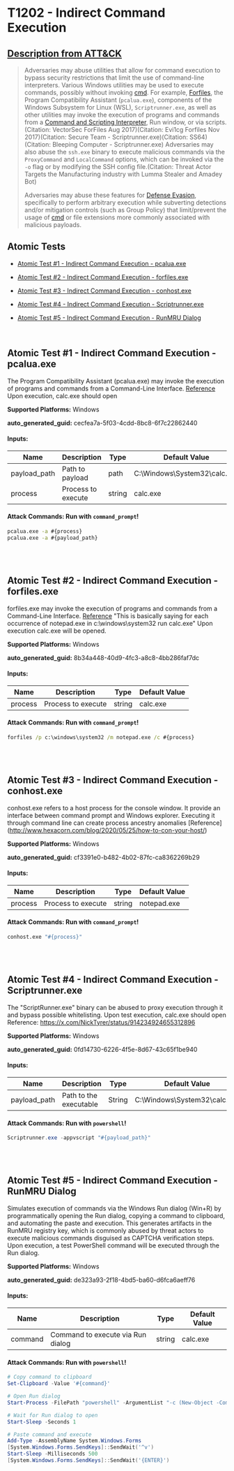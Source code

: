 # T1202 - Indirect Command Execution
## [Description from ATT&CK](https://attack.mitre.org/techniques/T1202)
<blockquote>

Adversaries may abuse utilities that allow for command execution to bypass security restrictions that limit the use of command-line interpreters. Various Windows utilities may be used to execute commands, possibly without invoking [cmd](https://attack.mitre.org/software/S0106). For example, [Forfiles](https://attack.mitre.org/software/S0193), the Program Compatibility Assistant (`pcalua.exe`), components of the Windows Subsystem for Linux (WSL), `Scriptrunner.exe`, as well as other utilities may invoke the execution of programs and commands from a [Command and Scripting Interpreter](https://attack.mitre.org/techniques/T1059), Run window, or via scripts.(Citation: VectorSec ForFiles Aug 2017)(Citation: Evi1cg Forfiles Nov 2017)(Citation: Secure Team - Scriptrunner.exe)(Citation: SS64)(Citation: Bleeping Computer - Scriptrunner.exe) Adversaries may also abuse the `ssh.exe` binary to execute malicious commands via the `ProxyCommand` and `LocalCommand` options, which can be invoked via the `-o` flag or by modifying the SSH config file.(Citation: Threat Actor Targets the Manufacturing industry with Lumma Stealer and Amadey Bot)

Adversaries may abuse these features for [Defense Evasion](https://attack.mitre.org/tactics/TA0005), specifically to perform arbitrary execution while subverting detections and/or mitigation controls (such as Group Policy) that limit/prevent the usage of [cmd](https://attack.mitre.org/software/S0106) or file extensions more commonly associated with malicious payloads.

</blockquote>

## Atomic Tests

- [Atomic Test #1 - Indirect Command Execution - pcalua.exe](#atomic-test-1---indirect-command-execution---pcaluaexe)

- [Atomic Test #2 - Indirect Command Execution - forfiles.exe](#atomic-test-2---indirect-command-execution---forfilesexe)

- [Atomic Test #3 - Indirect Command Execution - conhost.exe](#atomic-test-3---indirect-command-execution---conhostexe)

- [Atomic Test #4 - Indirect Command Execution - Scriptrunner.exe](#atomic-test-4---indirect-command-execution---scriptrunnerexe)

- [Atomic Test #5 - Indirect Command Execution - RunMRU Dialog](#atomic-test-5---indirect-command-execution---runmru-dialog)


<br/>

## Atomic Test #1 - Indirect Command Execution - pcalua.exe
The Program Compatibility Assistant (pcalua.exe) may invoke the execution of programs and commands from a Command-Line Interface.
[Reference](https://twitter.com/KyleHanslovan/status/912659279806640128)
Upon execution, calc.exe should open

**Supported Platforms:** Windows


**auto_generated_guid:** cecfea7a-5f03-4cdd-8bc8-6f7c22862440





#### Inputs:
| Name | Description | Type | Default Value |
|------|-------------|------|---------------|
| payload_path | Path to payload | path | C:&#92;Windows&#92;System32&#92;calc.exe|
| process | Process to execute | string | calc.exe|


#### Attack Commands: Run with `command_prompt`! 


```cmd
pcalua.exe -a #{process}
pcalua.exe -a #{payload_path}
```






<br/>
<br/>

## Atomic Test #2 - Indirect Command Execution - forfiles.exe
forfiles.exe may invoke the execution of programs and commands from a Command-Line Interface.
[Reference](https://github.com/LOLBAS-Project/LOLBAS/blob/master/yml/OSBinaries/Forfiles.yml)
"This is basically saying for each occurrence of notepad.exe in c:\windows\system32 run calc.exe"
Upon execution calc.exe will be opened.

**Supported Platforms:** Windows


**auto_generated_guid:** 8b34a448-40d9-4fc3-a8c8-4bb286faf7dc





#### Inputs:
| Name | Description | Type | Default Value |
|------|-------------|------|---------------|
| process | Process to execute | string | calc.exe|


#### Attack Commands: Run with `command_prompt`! 


```cmd
forfiles /p c:\windows\system32 /m notepad.exe /c #{process}
```






<br/>
<br/>

## Atomic Test #3 - Indirect Command Execution - conhost.exe
conhost.exe refers to a host process for the console window. It provide an interface between command prompt and Windows explorer.
Executing it through command line can create process ancestry anomalies
[Reference] (http://www.hexacorn.com/blog/2020/05/25/how-to-con-your-host/)

**Supported Platforms:** Windows


**auto_generated_guid:** cf3391e0-b482-4b02-87fc-ca8362269b29





#### Inputs:
| Name | Description | Type | Default Value |
|------|-------------|------|---------------|
| process | Process to execute | string | notepad.exe|


#### Attack Commands: Run with `command_prompt`! 


```cmd
conhost.exe "#{process}"
```






<br/>
<br/>

## Atomic Test #4 - Indirect Command Execution - Scriptrunner.exe
The "ScriptRunner.exe" binary can be abused to proxy execution through it and bypass possible whitelisting. Upon test execution, calc.exe should open
Reference: https://x.com/NickTyrer/status/914234924655312896

**Supported Platforms:** Windows


**auto_generated_guid:** 0fd14730-6226-4f5e-8d67-43c65f1be940





#### Inputs:
| Name | Description | Type | Default Value |
|------|-------------|------|---------------|
| payload_path | Path to the executable | String | C:&#92;Windows&#92;System32&#92;calc.exe|


#### Attack Commands: Run with `powershell`! 


```powershell
Scriptrunner.exe -appvscript "#{payload_path}"
```






<br/>
<br/>

## Atomic Test #5 - Indirect Command Execution - RunMRU Dialog
Simulates execution of commands via the Windows Run dialog (Win+R) by programmatically opening the Run dialog, 
copying a command to clipboard, and automating the paste and execution. This generates artifacts in the RunMRU registry key,
which is commonly abused by threat actors to execute malicious commands disguised as CAPTCHA verification steps.
Upon execution, a test PowerShell command will be executed through the Run dialog.

**Supported Platforms:** Windows


**auto_generated_guid:** de323a93-2f18-4bd5-ba60-d6fca6aeff76





#### Inputs:
| Name | Description | Type | Default Value |
|------|-------------|------|---------------|
| command | Command to execute via Run dialog | string | calc.exe|


#### Attack Commands: Run with `powershell`! 


```powershell
# Copy command to clipboard
Set-Clipboard -Value '#{command}'

# Open Run dialog
Start-Process -FilePath "powershell" -ArgumentList "-c (New-Object -ComObject 'Shell.Application').FileRun()" -WindowStyle Hidden

# Wait for Run dialog to open
Start-Sleep -Seconds 1

# Paste command and execute
Add-Type -AssemblyName System.Windows.Forms
[System.Windows.Forms.SendKeys]::SendWait('^v')
Start-Sleep -Milliseconds 500
[System.Windows.Forms.SendKeys]::SendWait('{ENTER}')
```






<br/>

